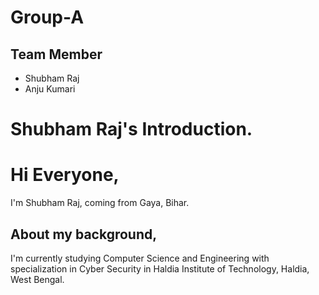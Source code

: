 # Group-A
## Team Member
- Shubham Raj
- Anju Kumari
#

# **Shubham Raj's Introduction.**

# Hi Everyone,

I'm Shubham Raj, coming from Gaya, Bihar.

## About my background,

I'm currently studying Computer Science and Engineering with specialization in Cyber Security in Haldia Institute of Technology, Haldia, West Bengal.
